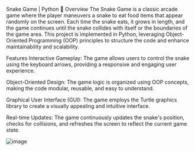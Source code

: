 Snake Game | Python 🐍
Overview
The Snake Game is a classic arcade game where the player maneuvers a snake to eat food items that appear randomly on the screen. Each time the snake eats, it grows in length, and the game continues until the snake collides with itself or the boundaries of the game area. This project is implemented in Python, leveraging Object-Oriented Programming (OOP) principles to structure the code and enhance maintainability and scalability.

Features
Interactive Gameplay: The game allows users to control the snake using the keyboard arrows, providing a responsive and engaging user experience.  

Object-Oriented Design: The game logic is organized using OOP concepts, making the code modular, reusable, and easy to understand.  

Graphical User Interface (GUI): The game employs the Turtle graphics library to create a visually appealing and intuitive interface.  

Real-time Updates: The game continuously updates the snake's position, checks for collisions, and refreshes the screen to reflect the current game state.  

![image](https://github.com/yogesh78026/SnakeGame/assets/77293859/faca44d9-fa55-4cf6-9c3c-bef93bcbe90a)
